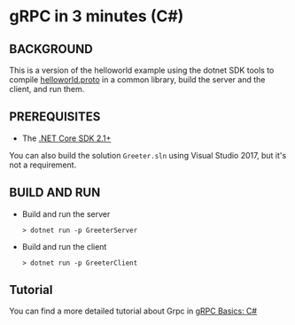 gRPC in 3 minutes (C#)
========================

BACKGROUND
-------------
This is a version of the helloworld example using the dotnet SDK
tools to compile [helloworld.proto][] in a common library, build the server
and the client, and run them.

PREREQUISITES
-------------

- The [.NET Core SDK 2.1+](https://www.microsoft.com/net/core)

You can also build the solution `Greeter.sln` using Visual Studio 2017,
but it's not a requirement.

BUILD AND RUN
-------------

- Build and run the server

  ```
  > dotnet run -p GreeterServer
  ```

- Build and run the client

  ```
  > dotnet run -p GreeterClient
  ```

Tutorial
--------

You can find a more detailed tutorial about Grpc in [gRPC Basics: C#][]

[helloworld.proto]:../../protos/helloworld.proto
[gRPC Basics: C#]:https://grpc.io/docs/languages/csharp/basics
